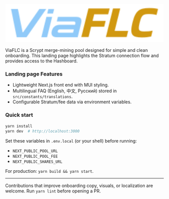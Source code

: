 <p align="center">
  <img src="public/assets/logo.svg" alt="ViaFLC" width="600" />
</p>
ViaFLC is a Scrypt merge-mining pool designed for simple and clean onboarding.
This landing page highlights the Stratum connection flow and provides access to the Hashboard.

### Landing page Features

- Lightweight Next.js front end with MUI styling.
- Multilingual FAQ (English, 中文, Русский) stored in `src/constants/translations`.
- Configurable Stratum/fee data via environment variables.

### Quick start

```bash
yarn install
yarn dev  # http://localhost:3000
```

Set these variables in `.env.local` (or your shell) before running:

- `NEXT_PUBLIC_POOL_URL`
- `NEXT_PUBLIC_POOL_FEE`
- `NEXT_PUBLIC_SHARES_URL`

For production: `yarn build && yarn start`.

---

Contributions that improve onboarding copy, visuals, or localization are welcome. Run `yarn lint` before opening a PR.
